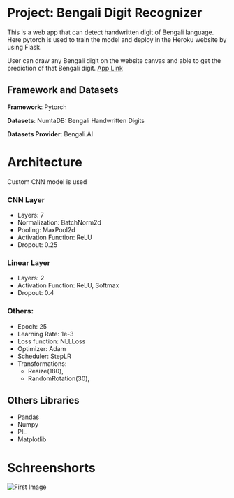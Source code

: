# Project: Bengali Digit Recognizer
This is a web app that can detect handwritten digit of 
Bengali language. Here pytorch is used to train the model 
and deploy in the Heroku website by using Flask.

User can draw any Bengali digit on the website canvas and able to 
get the prediction of that Bengali digit. 
[App Link](https://bengali-digit-recognizer.herokuapp.com/) 

## Framework and Datasets
**Framework**: Pytorch

**Datasets**: NumtaDB: Bengali Handwritten Digits

**Datasets Provider**: Bengali.AI

# Architecture
Custom CNN model is used
### CNN Layer  
- Layers: 7
- Normalization: BatchNorm2d
- Pooling: MaxPool2d
- Activation Function: ReLU
- Dropout: 0.25

### Linear Layer
- Layers: 2
- Activation Function: ReLU, Softmax
- Dropout: 0.4

### Others:
- Epoch: 25
- Learning Rate: 1e-3
- Loss function: NLLLoss
- Optimizer: Adam
- Scheduler: StepLR
- Transformations:
    - Resize(180),
    - RandomRotation(30),

## Others Libraries
- Pandas
- Numpy
- PIL
- Matplotlib

# Schreenshorts
![First Image](../master/bn1.jpg)